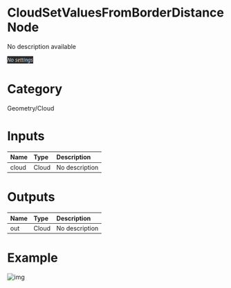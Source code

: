 
CloudSetValuesFromBorderDistance Node
=====================================


No description available



![img](../../images/nodes/CloudSetValuesFromBorderDistance_settings.png)


# Category


Geometry/Cloud
# Inputs

|Name|Type|Description|
| :--- | :--- | :--- |
|cloud|Cloud|No description|

# Outputs

|Name|Type|Description|
| :--- | :--- | :--- |
|out|Cloud|No description|

# Example


![img](../../images/nodes/CloudSetValuesFromBorderDistance.png)

